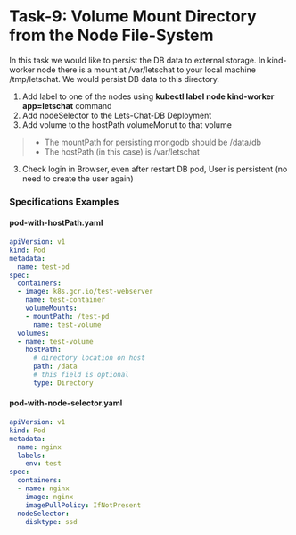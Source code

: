 # Task-9: Volume Mount Directory from the Node File-System
In this task we would like to persist the DB data to external storage.
In kind-worker node there is a mount at /var/letschat to your local machine /tmp/letschat.
We would persist DB data to this directory.
1. Add label to one of the nodes using **kubectl label node kind-worker app=letschat** command
2. Add nodeSelector to the Lets-Chat-DB Deployment
3. Add volume to the hostPath volumeMonut to that volume
  > * The mountPath for persisting mongodb should be /data/db
  > * The hostPath (in this case) is /var/letschat 
3. Check login in Browser, even after restart DB pod, User is persistent (no need to create the user again)

  
### Specifications Examples
#### pod-with-hostPath.yaml
```yaml
apiVersion: v1
kind: Pod
metadata:
  name: test-pd
spec:
  containers:
  - image: k8s.gcr.io/test-webserver
    name: test-container
    volumeMounts:
    - mountPath: /test-pd
      name: test-volume
  volumes:
  - name: test-volume
    hostPath:
      # directory location on host
      path: /data
      # this field is optional
      type: Directory
```
#### pod-with-node-selector.yaml
```yaml
apiVersion: v1
kind: Pod
metadata:
  name: nginx
  labels:
    env: test
spec:
  containers:
  - name: nginx
    image: nginx
    imagePullPolicy: IfNotPresent
  nodeSelector:
    disktype: ssd
```
